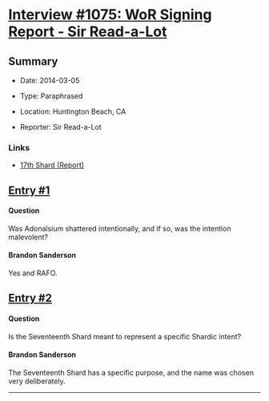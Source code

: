 # [Interview #1075: WoR Signing Report - Sir Read-a-Lot](https://www.theoryland.com/intvmain.php?i=1075)

## Summary

- Date: 2014-03-05

- Type: Paraphrased

- Location: Huntington Beach, CA

- Reporter: Sir Read-a-Lot

### Links

- [17th Shard (Report)](http://www.17thshard.com/forum/topic/6497-word-of-brandon-from-huntington-beach-signing/#entry106950)


## [Entry #1](./t-1075/1)

#### Question

Was Adonalsium shattered intentionally, and if so, was the intention malevolent?

#### Brandon Sanderson

Yes and RAFO.

## [Entry #2](./t-1075/2)

#### Question

Is the Seventeenth Shard meant to represent a specific Shardic intent?

#### Brandon Sanderson

The Seventeenth Shard has a specific purpose, and the name was chosen very deliberately.


---

